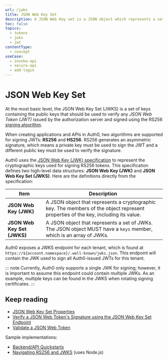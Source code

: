 ```yaml
---
url: /jwks
title: JSON Web Key Set
description: A JSON Web Key set is a JSON object which represents a set of JSON Web Keys (a JSON object that represents a cryptographic key).
toc: false
topics:
  - tokens
  - jwks
  - jwt
contentType:
  - concept
useCase:
  - invoke-api
  - secure-api
  - add-login
---
```

# JSON Web Key Set

At the most basic level, the JSON Web Key Set (JWKS) is a set of keys containing the public keys that should be used to verify any <dfn data-key="json-web-token">JSON Web Token (JWT)</dfn> issued by the authorization server and signed using the RS256 [signing algorithm](/tokens/concepts/signing-algorithms). 

When creating applications and APIs in Auth0, two algorithms are supported for signing JWTs: **RS256** and **HS256**. RS256 generates an asymmetric signature, which means a private key must be used to sign the JWT and a different public key must be used to verify the signature.

Auth0 uses the [JSON Web Key (JWK) specification](https://tools.ietf.org/html/rfc7517) to represent the cryptographic keys used for signing RS256 tokens. This specification defines two high-level data structures: **JSON Web Key (JWK)** and **JSON Web Key Set (JWKS)**. Here are the definitions directly from the specification:

| Item | Description |
| - | - |
| **JSON Web Key (JWK)** | A JSON object that represents a cryptographic key. The members of the object represent properties of the key, including its value. |
| **JSON Web Key Set (JWKS)** | A JSON object that represents a set of JWKs. The JSON object MUST have a `keys` member, which is an array of JWKs. |

Auth0 exposes a JWKS endpoint for each tenant, which is found at `https://${account.namespace}/.well-known/jwks.json`. This endpoint will contain the JWK used to sign all Auth0-issued JWTs for this tenant.

::: note
Currently, Auth0 only supports a single JWK for signing; however, it is important to assume this endpoint could contain multiple JWKs. As an example, multiple keys can be found in the JWKS when rotating signing certificates.
:::

## Keep reading

* [JSON Web Key Set Properties](/tokens/references/jwks-properties)
* [Verify a JSON Web Token's Signature using the JSON Web Key Set Endpoint](/tokens/guides/jwt/use-jwks)
* [Validate a JSON Web Token](/tokens/guides/jwt/validate-jwt)

Sample implementations:
* [Backend/API Quickstarts](/quickstart/backend)
* [Navigating RS256 and JWKS](https://auth0.com/blog/navigating-rs256-and-jwks/) (uses Node.js)
